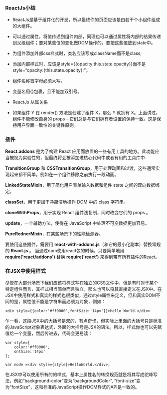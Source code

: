 ### ReactJs小结
* ReactJs是基于组件化的开发，所以最终你的页面应该是由若干个小组件组成的大组件。

* 可以通过属性，将值传递到组件内部，同理也可以通过属性将内部的结果传递到父级组件；要对某些值的变化做DOM操作的，要把这些值放到state中。

* 为组件添加外部css样式时，类名应该写成className而不是class;

* 添加内部样式时，应该是style={{opacity:this.state.opacity}}而不是style=“opacity:{this.state.opacity};"。

* 组件名称首字母必须大写。

* 变量名用{}包裹，且不能加双引号。

* ReactJs 从属关系

* 如果组件 Y 在 render() 方法是创建了组件 X，那么 Y 就拥有 X。上面讲过，组件不能修改自身的 props - 它们总是与它们拥有者设置的保持一致。这是保持用户界面一致性的关键性原则。

### 插件

**React.addons** 是为了构建 React 应用而放置的一些有用工具的地方。此功能应当被视为实验性的，但最终将会被添加进核心代码中或者有用的工具库中.

**TransitionGroup** 和 **CSSTransitionGroup**，用于处理动画和过渡，这些通常实现起来都不简单，例如在一个组件移除之前执行一段动画。

**LinkedStateMixin**，用于简化用户表单输入数据和组件 state 之间的双向数据绑定。

**classSet**，用于更加干净简洁地操作 DOM 中的 class 字符串。

**cloneWithProps**，用于实现 React 组件浅复制，同时改变它们的 props 。

**update**，一个辅助方法，使得在 JavaScript 中处理不可变数据更加容易。

**PureRednerMixin**，在某些场景下的性能检测器。

要使用这些插件，需要用 **react-with-addons.js**（和它的最小化副本）替换常规的 **React.js** 。
当通过npm使用react包的时候，只要简单地用 **require('react/addons')** 替换 **require('react')** 来得到带有所有插件的React。

### 在JSX中使用样式


尽管在大部分场景下我们应该将样式写在独立的CSS文件中，但是有时对于某个特定组件而言，其样式相当简单而且独立，那么也可以将其直接定义在JSX中。在JSX中使用样式和真实的样式也很类似，通过style属性来定义，但和真实DOM不同的是，属性值不能是字符串而必须为对象，例如：
```JSX
<div style={{color:'#ff0000',fontSize:'14px'}}>Hello World.</div>
```
乍一看，这段JSX中的大括号是双的，有点奇怪，但实际上里面的大括号只是标准的JavaScript对象表达式，外面的大括号是JSX的语法。所以，样式你也可以先赋值给一个变量，然后传进去，代码会更易读：
```JSX
var style={
	color:'#ff0000',
	ontSize:'14px'
};

var node =<div style={style}>HelloWorld.</div>;
```
在JSX中可以使用所有的的样式，基本上属性名的转换规范就是将其写成驼峰写法，例如“background-color”变为“backgroundColor”, “font-size”变为“fontSize”，这和标准的JavaScript操作DOM样式的API是一致的。

